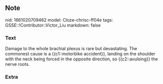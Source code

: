 ## Note
nid: 1661020709462
model: Cloze-chrisc-ff04e
tags: GSSE::!Contributor::Victor_Liu
markdown: false

### Text
Damage to the whole brachial plexus is rare but devastating. The commonest cause is a {{c1::motorbike accident}}, landing on the shoulder with the neck being forced in the opposite direction, so {{c2::avulsing}} the nerve roots.

### Extra

